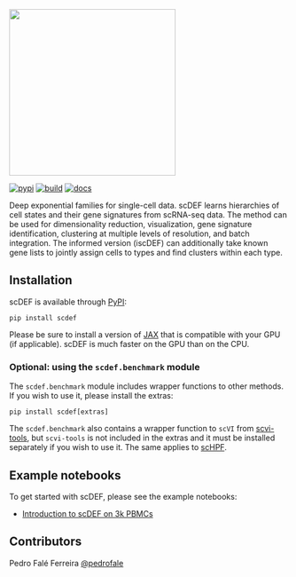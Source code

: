 <div align="left">
  <img src="https://github.com/cbg-ethz/scDEF/raw/main/figures/scdef.png", width="300px">
</div>
<p></p>

[![pypi](https://img.shields.io/pypi/v/scdef.svg?style=flat)](https://pypi.python.org/pypi/scdef)
[![build](https://github.com/cbg-ethz/scDEF/actions/workflows/test.yaml/badge.svg)](https://github.com/cbg-ethz/scDEF/actions/workflows/test.yaml)
[![docs](https://github.com/cbg-ethz/scDEF/actions/workflows/docs.yaml/badge.svg)](https://cbg-ethz.github.io/scDEF/)

Deep exponential families for single-cell data. scDEF learns hierarchies of cell states and their gene signatures from scRNA-seq data. The method can be used for dimensionality reduction, visualization, gene signature identification, clustering at multiple levels of resolution, and batch integration. The informed version (iscDEF) can additionally take known gene lists to jointly assign cells to types and find clusters within each type.

## Installation
scDEF is available through [PyPI](https://pypi.org/project/scdef):

```
pip install scdef
```

Please be sure to install a version of [JAX](https://jax.readthedocs.io/) that is compatible with your GPU (if applicable). scDEF is much faster on the GPU than on the CPU.

### Optional: using the `scdef.benchmark` module
The `scdef.benchmark` module includes wrapper functions to other methods. If you wish to use it, please install the extras:

```
pip install scdef[extras]
```

The `scdef.benchmark` also contains a wrapper function to `scVI` from [scvi-tools](https://scvi-tools.org/), but `scvi-tools` is not included in the extras and it must be installed separately if you wish to use it. The same applies to [scHPF](https://github.com/simslab/scHPF).

## Example notebooks
To get started with scDEF, please see the example notebooks:

- [Introduction to scDEF on 3k PBMCs](http://cbg-ethz.github.io/scDEF/examples/scdef-pbmcs3k/)


## Contributors
Pedro Falé Ferreira [@pedrofale](https://github.com/pedrofale)
